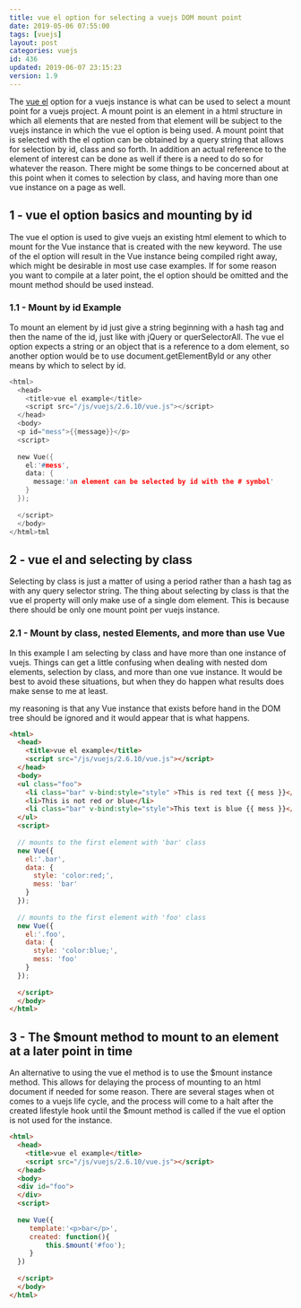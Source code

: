 ```yaml
---
title: vue el option for selecting a vuejs DOM mount point
date: 2019-05-06 07:55:00
tags: [vuejs]
layout: post
categories: vuejs
id: 436
updated: 2019-06-07 23:15:23
version: 1.9
---
```


The [vue el](https://vuejs.org/v2/api/#el) option for a vuejs instance is what can be used to select a mount point for a vuejs project. A mount point is an element in a html structure in which all elements that are nested from that element will be subject to the vuejs instance in which the vue el option is being used. A mount point that is selected with the el option can be obtained by a query string that allows for selection by id, class and so forth. In addition an actual reference to the element of interest can be done as well if there is a need to do so for whatever the reason. There might be some things to be concerned about at this point when it comes to selection by class, and having more than one vue instance on a page as well.

<!-- more -->

## 1 - vue el option basics and mounting by id

The vue el option is used to give vuejs an existing html element to which to mount for the Vue instance that is created with the new keyword. The use of the el option will result in the Vue instance being compiled right away, which might be desirable in most use case examples. If for some reason you want to compile at a later point, the el option should be omitted and the mount method should be used instead.

### 1.1 - Mount by id Example

To mount an element by id just give a string beginning with a hash tag and then the name of the id, just like with jQuery or querSelectorAll. The vue el option expects a string or an object that is a reference to a dom element, so another option would be to use document.getElementById or any other means by which to select by id.

```h
<html>
  <head>
    <title>vue el example</title>
    <script src="/js/vuejs/2.6.10/vue.js"></script>
  </head>
  <body>
  <p id="mess">{{message}}</p>
  <script>
  
  new Vue({
    el:'#mess',
    data: {
      message:'an element can be selected by id with the # symbol'
    }
  });
  
  </script>
  </body>
</html>tml
```

## 2 - vue el and selecting by class

Selecting by class is just a matter of using a period rather than a hash tag as with any query selector string. The thing about selecting by class is that the vue el property will only make use of a single dom element. This is because there should be only one mount point per vuejs instance.

### 2.1 - Mount by class, nested Elements, and more than use Vue

In this example I am selecting by class and have more than one instance of vuejs. Things can get a little confusing when dealing with nested dom elements, selection by class, and more than one vue instance. It would be best to avoid these situations, but when they do happen what results does make sense to me at least.

my reasoning is that any Vue instance that exists before hand in the DOM tree should be ignored and it would appear that is what happens.

```html
<html>
  <head>
    <title>vue el example</title>
    <script src="/js/vuejs/2.6.10/vue.js"></script>
  </head>
  <body>
  <ul class="foo">
    <li class="bar" v-bind:style="style" >This is red text {{ mess }}</li>
    <li>This is not red or blue</li>
    <li class="bar" v-bind:style="style">This text is blue {{ mess }}</li>
  </ul>
  <script>
  
  // mounts to the first element with 'bar' class
  new Vue({
    el:'.bar',
    data: {
      style: 'color:red;',
      mess: 'bar'
    }
  });
  
  // mounts to the first element with 'foo' class
  new Vue({
    el:'.foo',
    data: {
      style: 'color:blue;',
      mess: 'foo'
    }
  });
  
  </script>
  </body>
</html>
```

## 3 - The $mount method to mount to an element at a later point in time

An alternative to using the vue el method is to use the $mount instance method. This allows for delaying the process of mounting to an html document if needed for some reason. There are several stages when ot comes to a vuejs life cycle, and the process will come to a halt after the created lifestyle hook until the $mount method is called if the vue el option is not used for the instance.

```html
<html>
  <head>
    <title>vue el example</title>
    <script src="/js/vuejs/2.6.10/vue.js"></script>
  </head>
  <body>
  <div id="foo">
  </div>
  <script>
  
  new Vue({
     template:'<p>bar</p>',
     created: function(){
         this.$mount('#foo');
     }
  })
  
  </script>
  </body>
</html>
```